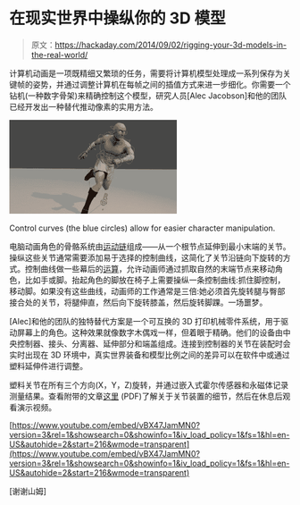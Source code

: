 # 在现实世界中操纵你的 3D 模型

> 原文：<https://hackaday.com/2014/09/02/rigging-your-3d-models-in-the-real-world/>

计算机动画是一项既精细又繁琐的任务，需要将计算机模型处理成一系列保存为关键帧的姿势，并通过调整计算机在每帧之间的插值方式来进一步细化。你需要一个钻机(一种数字骨架)来精确控制这个模型，研究人员[Alec Jacobson]和他的团队已经开发出一种替代推动像素的实用方法。

[![3D Rig with Control Curves](img/634d5dd8a035b15f1725f7892da07f0d.png)](https://hackaday.com/wp-content/uploads/2014/08/animationrigblender.jpg)

Control curves (the blue circles) allow for easier character manipulation.

电脑动画角色的骨骼系统由[运动链](http://en.wikipedia.org/wiki/Kinematic_chain)组成——从一个根节点延伸到最小末端的关节。操纵这些关节通常需要添加易于选择的控制曲线，这简化了关节沿链向下旋转的方式。控制曲线做一些幕后的[运算](http://en.wikipedia.org/wiki/Inverse_kinematics)，允许动画师通过抓取自然的末端节点来移动角色，比如手或脚。抬起角色的脚放在椅子上需要操纵一条控制曲线:抓住脚控制，移动脚。如果没有这些曲线，动画师的工作通常是三倍:她必须首先旋转腿与臀部接合处的关节，将腿伸直，然后向下旋转膝盖，然后旋转脚踝。一场噩梦。

[Alec]和他的团队的独特替代方案是一个可互换的 3D 打印机械零件系统，用于驱动屏幕上的角色。这种效果就像数字木偶戏一样，但着眼于精确。他们的设备由中央控制器、接头、分离器、延伸部分和端盖组成。连接到控制器的关节在装配时会实时出现在 3D 环境中，真实世界装备和模型比例之间的差异可以在软件中或通过塑料延伸件进行调整。

塑料关节在所有三个方向(X，Y，Z)旋转，并通过嵌入式霍尔传感器和永磁体记录测量结果。查看附带的文章[这里](http://igl.ethz.ch/projects/character-articulation-input-device/tangible-and-modular-input-device-for-character-articulation-siggraph-2014-jacobson-et-al.pdf) (PDF)了解关于关节装置的细节，然后在休息后观看演示视频。

[https://www.youtube.com/embed/vBX47JamMN0?version=3&rel=1&showsearch=0&showinfo=1&iv_load_policy=1&fs=1&hl=en-US&autohide=2&start=216&wmode=transparent](https://www.youtube.com/embed/vBX47JamMN0?version=3&rel=1&showsearch=0&showinfo=1&iv_load_policy=1&fs=1&hl=en-US&autohide=2&start=216&wmode=transparent)

[谢谢山姆]